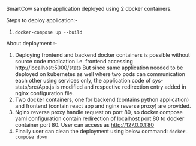 SmartCow sample application deployed using 2 docker containers.

Steps to deploy application:-

1. `docker-compose up --build`


About deployment :-

1. Deploying frontend and backend docker containers is possible without
   source code modication i.e. frontend accessing http://localhost:5000/stats
   But since same application needed to be deployed on kubernetes as well
   where two pods can communication each other using services only, the
   application code of sys-stats/src/App.js is modified and respective
   redirection entry added in nginx configuration file.
2. Two docker containers, one for backend (contains python application) and
   frontend (contain react app and nginx reverse proxy) are provided.
2. Nginx reverse proxy handle request on port 80, so docker compose yaml
   configuration contain redirection of localhost port 80 to docker container
   port 80. User can access as http://127.0.0.1:80
3. Finally user can clean the deployment using below command:
   `docker-compose down`
